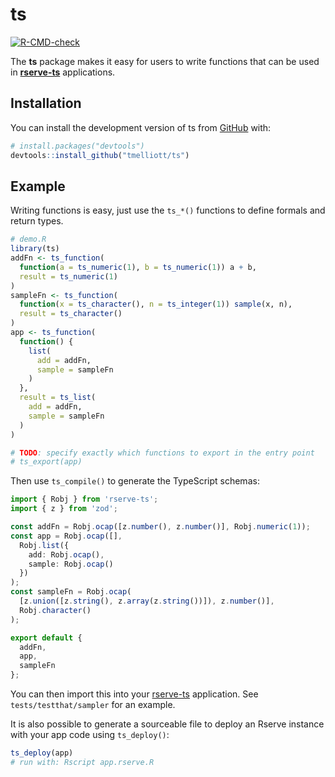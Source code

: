 
<!-- README.md is generated from README.Rmd. Please edit that file -->

# ts

<!-- badges: start -->

[![R-CMD-check](https://github.com/tmelliott/ts/actions/workflows/R-CMD-check.yaml/badge.svg)](https://github.com/tmelliott/ts/actions/workflows/R-CMD-check.yaml)
<!-- badges: end -->

The **ts** package makes it easy for users to write functions that can
be used in [**rserve-ts**](https://www.npmjs.com/package/rserve-ts)
applications.

## Installation

You can install the development version of ts from
[GitHub](https://github.com/) with:

``` r
# install.packages("devtools")
devtools::install_github("tmelliott/ts")
```

## Example

Writing functions is easy, just use the `ts_*()` functions to define
formals and return types.

``` r
# demo.R
library(ts)
addFn <- ts_function(
  function(a = ts_numeric(1), b = ts_numeric(1)) a + b,
  result = ts_numeric(1)
)
sampleFn <- ts_function(
  function(x = ts_character(), n = ts_integer(1)) sample(x, n),
  result = ts_character()
)
app <- ts_function(
  function() {
    list(
      add = addFn,
      sample = sampleFn
    )
  },
  result = ts_list(
    add = addFn,
    sample = sampleFn
  )
)

# TODO: specify exactly which functions to export in the entry point
# ts_export(app)
```

Then use `ts_compile()` to generate the TypeScript schemas:

``` typescript
import { Robj } from 'rserve-ts';
import { z } from 'zod';

const addFn = Robj.ocap([z.number(), z.number()], Robj.numeric(1));
const app = Robj.ocap([],
  Robj.list({
    add: Robj.ocap(),
    sample: Robj.ocap()
  })
);
const sampleFn = Robj.ocap(
  [z.union([z.string(), z.array(z.string())]), z.number()],
  Robj.character()
);

export default {
  addFn,
  app,
  sampleFn
};
```

You can then import this into your
[rserve-ts](https://www.npmjs.com/package/rserve-ts) application. See
`tests/testthat/sampler` for an example.

It is also possible to generate a sourceable file to deploy an Rserve
instance with your app code using `ts_deploy()`:

``` r
ts_deploy(app)
# run with: Rscript app.rserve.R
```
